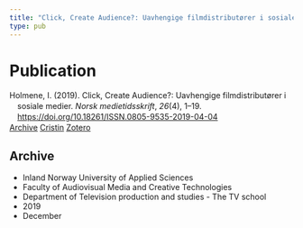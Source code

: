 ```yaml
---
title: "Click, Create Audience?: Uavhengige filmdistributører i sosiale medier"
type: pub
---
```

<h1>Publication</h1>
<article id="csl-bib-container-ILKAHJJM" class="csl-bib-container">
  <div class="csl-bib-body" style="line-height: 1.35; padding-left: 1em; text-indent:-1em;">
  <div class="csl-entry">Holmene, I. (2019). Click, Create Audience?: Uavhengige filmdistribut&#xF8;rer i sosiale medier. <i>Norsk medietidsskrift</i>, <i>26</i>(4), 1&#x2013;19. <a href="https://doi.org/10.18261/ISSN.0805-9535-2019-04-04">https://doi.org/10.18261/ISSN.0805-9535-2019-04-04</a></div>
</div>
  <div class="csl-bib-buttons">
    <a href="#taxonomy-article-ILKAHJJM" class="csl-bib-button">Archive</a>
    <a href="https://app.cristin.no/results/show.jsf?id=1758762" alt="Cristin URL" class="csl-bib-button">Cristin</a>
    <a href="http://zotero.org/groups/5022929/items/ILKAHJJM" alt="Zotero URL" class="csl-bib-button">Zotero</a>
  </div>
  <div id="csl-bib-meta-container-ILKAHJJM"></div>
</article>
<div id="csl-bib-meta-ILKAHJJM" class="csl-bib-meta">
  <article id="taxonomy-article-ILKAHJJM" class="taxonomy-article">
    <h1>Archive</h1>
    <ul>
      <li>Inland Norway University of Applied Sciences</li>
      <li>Faculty of Audiovisual Media and Creative Technologies</li>
      <li>Department of Television production and studies - The TV school</li>
      <li>2019</li>
      <li>December</li>
    </ul>
  </article>
</div>
